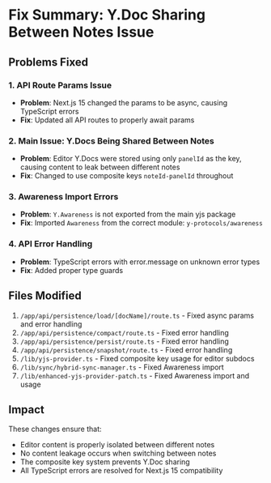 # Fix Summary: Y.Doc Sharing Between Notes Issue

## Problems Fixed

### 1. **API Route Params Issue**
- **Problem**: Next.js 15 changed the params to be async, causing TypeScript errors
- **Fix**: Updated all API routes to properly await params

### 2. **Main Issue: Y.Docs Being Shared Between Notes**
- **Problem**: Editor Y.Docs were stored using only `panelId` as the key, causing content to leak between different notes
- **Fix**: Changed to use composite keys `noteId-panelId` throughout

### 3. **Awareness Import Errors**
- **Problem**: `Y.Awareness` is not exported from the main yjs package
- **Fix**: Imported `Awareness` from the correct module: `y-protocols/awareness`

### 4. **API Error Handling**
- **Problem**: TypeScript errors with error.message on unknown error types
- **Fix**: Added proper type guards

## Files Modified

1. `/app/api/persistence/load/[docName]/route.ts` - Fixed async params and error handling
2. `/app/api/persistence/compact/route.ts` - Fixed error handling
3. `/app/api/persistence/persist/route.ts` - Fixed error handling
4. `/app/api/persistence/snapshot/route.ts` - Fixed error handling
5. `/lib/yjs-provider.ts` - Fixed composite key usage for editor subdocs
6. `/lib/sync/hybrid-sync-manager.ts` - Fixed Awareness import
7. `/lib/enhanced-yjs-provider-patch.ts` - Fixed Awareness import and usage

## Impact

These changes ensure that:
- Editor content is properly isolated between different notes
- No content leakage occurs when switching between notes
- The composite key system prevents Y.Doc sharing
- All TypeScript errors are resolved for Next.js 15 compatibility
